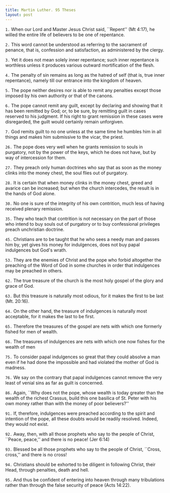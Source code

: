 ```yaml
---
title: Martin Luther. 95 Theses
layout: post
---
```



`1.`  When our Lord and Master Jesus Christ said, ``Repent'' (Mt 4:17), he willed the entire life of believers to be one of repentance.

`2.`  This word cannot be understood as referring to the sacrament of penance, that is, confession and satisfaction, as administered by the clergy.

`3.`  Yet it does not mean solely inner repentance; such inner repentance is worthless unless it produces various outward mortification of the flesh.

`4.`  The penalty of sin remains as long as the hatred of self (that is, true inner repentance), namely till our entrance into the kingdom of heaven.

`5.`  The pope neither desires nor is able to remit any penalties except those imposed by his own authority or that of the canons.

`6.`  The pope cannot remit any guilt, except by declaring and showing that it has been remitted by God; or, to be sure, by remitting guilt in cases reserved to his judgment. If his right to grant remission in these cases were disregarded, the guilt would certainly remain unforgiven.

`7.`  God remits guilt to no one unless at the same time he humbles him in all things and makes him submissive to the vicar, the priest.

`26.` The pope does very well when he grants remission to souls in purgatory, not by the power of the keys, which he does not have, but by way of intercession for them.

`27.` They preach only human doctrines who say that as soon as the money clinks into the money chest, the soul flies out of purgatory.

`28.` It is certain that when money clinks in the money chest, greed and avarice can be increased; but when the church intercedes, the result is in the hands of God alone.

`30.` No one is sure of the integrity of his own contrition, much less of having received plenary remission.

`35.` They who teach that contrition is not necessary on the part of those who intend to buy souls out of purgatory or to buy confessional privileges preach unchristian doctrine.

`45.` Christians are to be taught that he who sees a needy man and passes him by, yet gives his money for indulgences, does not buy papal indulgences but God's wrath.

`53.` They are the enemies of Christ and the pope who forbid altogether the preaching of the Word of God in some churches in order that indulgences may be preached in others.

`62.`  The true treasure of the church is the most holy gospel of the glory and grace of God.

`63.` But this treasure is naturally most odious, for it makes the first to be last (Mt. 20:16).

`64.` On the other hand, the treasure of indulgences is naturally most acceptable, for it makes the last to be first.

`65.` Therefore the treasures of the gospel are nets with which one formerly fished for men of wealth.

`66.` The treasures of indulgences are nets with which one now fishes for the wealth of men

`75.` To consider papal indulgences so great that they could absolve a man even if he had done the impossible and had violated the mother of God is madness.

`76.` We say on the contrary that papal indulgences cannot remove the very least of venial sins as far as guilt is concerned.

`86.` Again, ``Why does not the pope, whose wealth is today greater than the wealth of the richest Crassus, build this one basilica of St. Peter with his own money rather than with the money of poor believers?''

`91.` If, therefore, indulgences were preached according to the spirit and intention of the pope, all these doubts would be readily resolved. Indeed, they would not exist.

`92.` Away, then, with all those prophets who say to the people of Christ, ``Peace, peace,'' and there is no peace! (Jer 6:14)

`93.` Blessed be all those prophets who say to the people of Christ, ``Cross, cross,'' and there is no cross!

`94.` Christians should be exhorted to be diligent in following Christ, their Head, through penalties, death and hell.

`95.` And thus be confident of entering into heaven through many tribulations rather than through the false security of peace (Acts 14:22).
